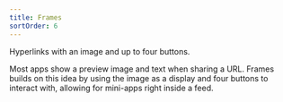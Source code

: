 ```yaml
---
title: Frames
sortOrder: 6
---
```


Hyperlinks with an image and up to four buttons.

Most apps show a preview image and text when sharing a URL. Frames builds on this idea by using the image as a display and four buttons to interact with, allowing for mini-apps right inside a feed.